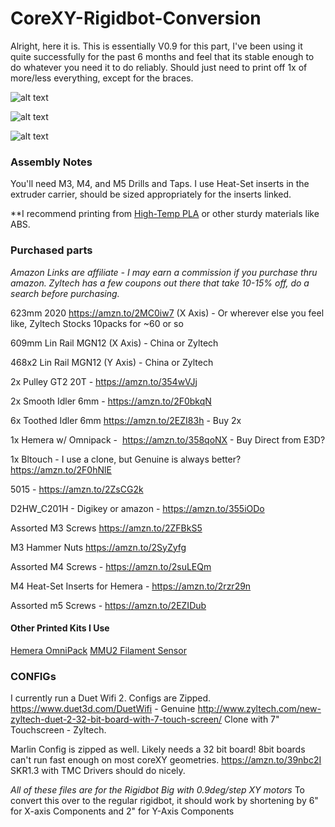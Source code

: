 # CoreXY-Rigidbot-Conversion

Alright, here it is. This is essentially V0.9 for this part, I've been using it quite successfully for the past 6 months and feel that its stable enough to do whatever you need it to do reliably. Should just need to print off 1x of more/less everything, except for the braces.

![alt text](Photos/Main.JPG "Logo Title Text 1")

![alt text](Photos/DSC09977.JPG "Logo Title Text 1")

![alt text](Photos/DSC09980.JPG "Logo Title Text 1")

### Assembly Notes
You'll need M3, M4, and M5 Drills and Taps. 
I use Heat-Set inserts in the extruder carrier, should be sized appropriately for the inserts linked.

**I recommend printing from [High-Temp PLA](https://amzn.to/2ZtWItk) or other sturdy materials like ABS.

### Purchased parts 
*Amazon Links are affiliate - I may earn a commission if you purchase thru amazon. Zyltech has a few coupons out there that take 10-15% off, do a search before purchasing.*

623mm 2020 <https://amzn.to/2MC0iw7> (X Axis) - Or wherever else you feel like, Zyltech Stocks 10packs for ~60 or so

609mm Lin Rail MGN12 (X Axis) - China or Zyltech

468x2 Lin Rail MGN12 (Y Axis) - China or Zyltech

2x Pulley GT2 20T - <https://amzn.to/354wVJj>

2x Smooth Idler 6mm - <https://amzn.to/2F0bkqN>

6x Toothed Idler 6mm <https://amzn.to/2EZI83h> - Buy 2x

1x Hemera w/ Omnipack -  <https://amzn.to/358qoNX> - Buy Direct from E3D?

1x Bltouch - I use a clone, but Genuine is always better? <https://amzn.to/2F0hNlE>

5015 - <https://amzn.to/2ZsCG2k>

D2HW_C201H - Digikey or amazon - <https://amzn.to/355iODo>

Assorted M3 Screws <https://amzn.to/2ZFBkS5>

M3 Hammer Nuts <https://amzn.to/2SyZyfg>

Assorted M4 Screws - <https://amzn.to/2suLEQm>

M4 Heat-Set Inserts for Hemera - <https://amzn.to/2rzr29n>

Assorted m5 Screws - <https://amzn.to/2EZIDub>

#### Other Printed Kits I Use
[Hemera OmniPack](https://www.thingiverse.com/thing:4015118)
[MMU2 Filament Sensor](https://www.thingiverse.com/thing:4015190)


### CONFIGs
I currently run a Duet Wifi 2. Configs are Zipped.
<https://www.duet3d.com/DuetWifi> - Genuine
<http://www.zyltech.com/new-zyltech-duet-2-32-bit-board-with-7-touch-screen/> Clone with 7" Touchscreen - Zyltech.

Marlin Config is zipped as well. Likely needs a 32 bit board! 8bit boards can't run fast enough on most coreXY geometries. <https://amzn.to/39nbc2I> SKR1.3 with TMC Drivers should do nicely. 

*All of these files are for the Rigidbot Big with 0.9deg/step XY motors*
To convert this over to the regular rigidbot, it should work by shortening by 6" for X-axis Components and 2" for Y-Axis Components
